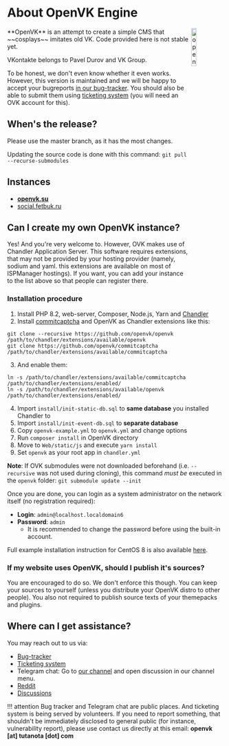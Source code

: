# About OpenVK Engine
<img align="right" src="https://github.com/openvk/openvk/raw/master/Web/static/img/logo_shadow.png" alt="openvk" title="openvk" width="15%">
**OpenVK** is an attempt to create a simple CMS that ~~cosplays~~ imitates old VK. Code provided here is not stable yet.

VKontakte belongs to Pavel Durov and VK Group.

To be honest, we don't even know whether it even works. However, this version is maintained and we will be happy to accept your bugreports [in our bug-tracker](https://github.com/openvk/openvk/projects/1). You should also be able to submit them using [ticketing system](https://openvk.su/support?act=new) (you will need an OVK account for this).

## When's the release?

Please use the master branch, as it has the most changes.

Updating the source code is done with this command: `git pull --recurse-submodules`

## Instances

* **[openvk.su](https://openvk.su/)**
* [social.fetbuk.ru](http://social.fetbuk.ru/)

## Can I create my own OpenVK instance?

Yes! And you're very welcome to.
However, OVK makes use of Chandler Application Server. This software requires extensions, that may not be provided by your hosting provider (namely, sodium and yaml. this extensions are available on most of ISPManager hostings).
If you want, you can add your instance to the list above so that people can register there.

### Installation procedure

1. Install PHP 8.2, web-server, Composer, Node.js, Yarn and [Chandler](https://github.com/openvk/chandler)
2. Install [commitcaptcha](https://github.com/openvk/commitcaptcha) and OpenVK as Chandler extensions like this:
```
git clone --recursive https://github.com/openvk/openvk /path/to/chandler/extensions/available/openvk
git clone https://github.com/openvk/commitcaptcha /path/to/chandler/extensions/available/commitcaptcha
```
3. And enable them:
```
ln -s /path/to/chandler/extensions/available/commitcaptcha /path/to/chandler/extensions/enabled/
ln -s /path/to/chandler/extensions/available/openvk /path/to/chandler/extensions/enabled/
```
4. Import `install/init-static-db.sql` to **same database** you installed Chandler to
5. Import `install/init-event-db.sql` to **separate database**
6. Copy `openvk-example.yml` to `openvk.yml` and change options
7. Run `composer install` in OpenVK directory
8. Move to `Web/static/js` and execute `yarn install`
9. Set `openvk` as your root app in `chandler.yml`

**Note**: If OVK submodules were not downloaded beforehand (i.e. `--recursive` was not used during cloning), this command *must be* executed in the `openvk` folder: `git submodule update --init`

Once you are done, you can login as a system administrator on the network itself (no registration required):

* **Login**: `admin@localhost.localdomain6`
* **Password**: `admin`
  *  It is recommended to change the password before using the built-in account.

Full example installation instruction for CentOS 8 is also available [here](/openvk_engine/centos8_installation/).

### If my website uses OpenVK, should I publish it's sources?

You are encouraged to do so. We don't enforce this though. You can keep your sources to yourself (unless you distribute your OpenVK distro to other people).
You also not required to publish source texts of your themepacks and plugins.

## Where can I get assistance?

You may reach out to us via:

* [Bug-tracker](https://github.com/openvk/openvk/projects/1)
* [Ticketing system](https://openvk.su/support?act=new)
* Telegram chat: Go to [our channel](https://t.me/openvk) and open discussion in our channel menu.
* [Reddit](https://www.reddit.com/r/openvk/)
* [Discussions](https://github.com/openvk/openvk/discussions)

!!! attention
    Bug tracker and Telegram chat are public places. And ticketing system is being served by volunteers. If you need to report something, that shouldn't be immediately disclosed to general public (for instance, vulnerability report), please use contact us directly at this email: **openvk [at] tutanota [dot] com**
